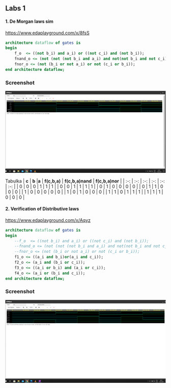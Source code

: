 ## Labs 1

#### 1. De Morgan laws sim
https://www.edaplayground.com/x/8fsS
```vhdl
architecture dataflow of gates is
begin
    f_o  <= ((not b_i) and a_i) or ((not c_i) and (not b_i));
    fnand_o <= (not (not (not b_i and a_i) and not(not b_i and not c_i)));
    fnor_o <= (not (b_i or not a_i) or not (c_i or b_i));
end architecture dataflow;

```
### Screenshot

![Screenshot](/Labs/01-gates/Images/1.png)


Tabulka
| **c** | **b** |**a** | **f(c,b,a)** | **f(c,b,a)nand** | **f(c,b,a)nor** |
| :-: | :-: | :-: | :-: | :-: | :-: |
| 0 | 0 | 0 | 1 | 1 | 1 |
| 0 | 0 | 1 | 1 | 1 | 1 |
| 0 | 1 | 0 | 0 | 0 | 0 |
| 0 | 1 | 1 | 0 | 0 | 0 |
| 1 | 0 | 0 | 0 | 0 | 0 |
| 1 | 0 | 1 | 0 | 0 | 0 |
| 1 | 1 | 0 | 1 | 1 | 1 |
| 1 | 1 | 1 | 0 | 0 | 0 |

#### 2. Verification of Distributive laws
https://www.edaplayground.com/x/Aqyz


```vhdl
architecture dataflow of gates is
begin
    --f_o  <= ((not b_i) and a_i) or ((not c_i) and (not b_i));
    --fnand_o <= (not (not (not b_i and a_i) and not(not b_i and not c_i)));
    --fnor_o <= (not (b_i or not a_i) or not (c_i or b_i));
    f1_o <= ((a_i and b_i)or(a_i and c_i));
    f2_o <= (a_i and (b_i or c_i));
    f3_o <= ((a_i or b_i) and (a_i or c_i));
    f4_o <= (a_i or (b_i and c_i));
end architecture dataflow;
```
### Screenshot
![Screenshot](/Labs/01-gates/Images/2.png)
